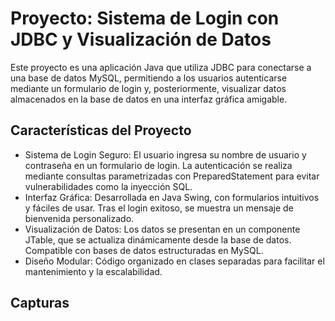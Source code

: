 # Proyecto: Sistema de Login con JDBC y Visualización de Datos

Este proyecto es una aplicación Java que utiliza JDBC para conectarse a una base de datos MySQL, permitiendo a los usuarios autenticarse mediante un formulario de login y, posteriormente, visualizar datos almacenados en la base de datos en una interfaz gráfica amigable.

## Características del Proyecto

- Sistema de Login Seguro:
    El usuario ingresa su nombre de usuario y contraseña en un formulario de login.
    La autenticación se realiza mediante consultas parametrizadas con PreparedStatement para evitar vulnerabilidades como la inyección SQL.
- Interfaz Gráfica:
    Desarrollada en Java Swing, con formularios intuitivos y fáciles de usar.
    Tras el login exitoso, se muestra un mensaje de bienvenida personalizado.
- Visualización de Datos:
    Los datos se presentan en un componente JTable, que se actualiza dinámicamente desde la base de datos.
    Compatible con bases de datos estructuradas en MySQL.
- Diseño Modular:
    Código organizado en clases separadas para facilitar el mantenimiento y la escalabilidad.

## Capturas
